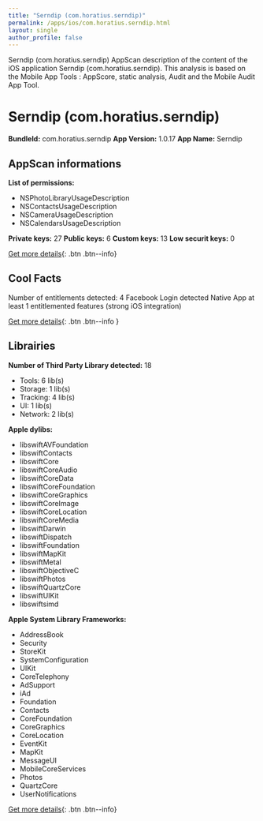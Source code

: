 ```yaml
---
title: "Serndip (com.horatius.serndip)"
permalink: /apps/ios/com.horatius.serndip.html
layout: single
author_profile: false
---
```

Serndip (com.horatius.serndip) AppScan description of the content of the iOS application Serndip (com.horatius.serndip). This analysis is based on the Mobile App Tools : AppScore, static analysis, Audit and the Mobile Audit App Tool.

# Serndip (com.horatius.serndip)

**BundleId:** com.horatius.serndip
**App Version:** 1.0.17
**App Name:** Serndip


## AppScan informations 

**List of permissions:** 
- NSPhotoLibraryUsageDescription
- NSContactsUsageDescription
- NSCameraUsageDescription
- NSCalendarsUsageDescription
  
  
**Private keys:** 27
**Public keys:** 6
**Custom keys:** 13
**Low securit keys:** 0
  
[Get more details](/pricing.html){: .btn .btn--info}

## Cool Facts

Number of entitlements detected: 4
Facebook Login detected
Native App
at least 1 entitlemented features (strong iOS integration)
  
[Get more details](/pricing.html){: .btn .btn--info }

## Librairies 
**Number of Third Party Library detected:** 18
- Tools: 6 lib(s)
- Storage: 1 lib(s)
- Tracking: 4 lib(s)
- UI: 1 lib(s)
- Network: 2 lib(s)


**Apple dylibs:**
- libswiftAVFoundation
- libswiftContacts
- libswiftCore
- libswiftCoreAudio
- libswiftCoreData
- libswiftCoreFoundation
- libswiftCoreGraphics
- libswiftCoreImage
- libswiftCoreLocation
- libswiftCoreMedia
- libswiftDarwin
- libswiftDispatch
- libswiftFoundation
- libswiftMapKit
- libswiftMetal
- libswiftObjectiveC
- libswiftPhotos
- libswiftQuartzCore
- libswiftUIKit
- libswiftsimd


**Apple System Library Frameworks:**
- AddressBook
- Security
- StoreKit
- SystemConfiguration
- UIKit
- CoreTelephony
- AdSupport
- iAd
- Foundation
- Contacts
- CoreFoundation
- CoreGraphics
- CoreLocation
- EventKit
- MapKit
- MessageUI
- MobileCoreServices
- Photos
- QuartzCore
- UserNotifications


  
[Get more details](/pricing.html){: .btn .btn--info}

